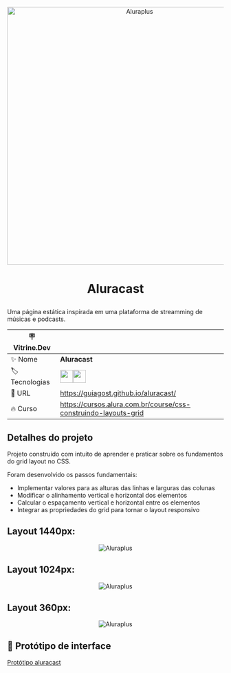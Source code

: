<p align="center"><img width="600" alt="Aluraplus" src="https://github.com/GuiAgost/aluracast/assets/76624588/1f16e11f-15a6-4d5f-a08f-c0f7c4a42b18"></p>

# <p align="center">Aluracast</p>

Uma página estática inspirada em uma plataforma de streamming de músicas e podcasts.

| :placard: Vitrine.Dev |     |
| -------------  | --- |
| :sparkles: Nome        | **Aluracast**
| :label: Tecnologias | <img src="https://cdn.jsdelivr.net/gh/devicons/devicon/icons/html5/html5-plain-wordmark.svg" width="30" hedight="30"/><img src="https://cdn.jsdelivr.net/gh/devicons/devicon/icons/css3/css3-plain-wordmark.svg" width="30" hedight="30"/>
| :rocket: URL         | https://guiagost.github.io/aluracast/
| :fire: Curso     | https://cursos.alura.com.br/course/css-construindo-layouts-grid

## Detalhes do projeto

Projeto construído com intuito de aprender e praticar sobre os fundamentos do grid layout no CSS.

Foram desenvolvido os passos fundamentais:

* Implementar valores para as alturas das linhas e larguras das colunas
* Modificar o alinhamento vertical e horizontal dos elementos
* Calcular o espaçamento vertical e horizontal entre os elementos
* Integrar as propriedades do grid para tornar o layout responsivo

## Layout 1440px:

<p align="center"><img alt="Aluraplus" src="https://github.com/GuiAgost/aluracast/assets/76624588/eb7dfc3c-57c2-4209-9074-ba88e899fb53#vitrinedev"></p>

## Layout 1024px:

<p align="center"><img alt="Aluraplus" src="https://github.com/GuiAgost/aluracast/assets/76624588/c36e2dde-1fb4-444c-ba4e-e7622acbf56b"></p>

## Layout 360px:

<p align="center"><img alt="Aluraplus" src="https://github.com/GuiAgost/aluracast/assets/76624588/aaea08cd-b53b-4ed9-8540-1eb79eb490a2"></p>

## 🔗 Protótipo de interface

[Protótipo aluracast](https://www.figma.com/file/Cs3tPE5ZrxD7PfaAsK2AMb/Projeto-Grid---Alura-Cast?type=design&node-id=0%3A1&mode=dev)

